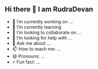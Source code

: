 ## Hi there 👋 I am RudraDevan

- 🔭 I’m currently working on ...
- 🌱 I’m currently learning  
- 👯 I’m looking to collaborate on ...
- 🤔 I’m looking for help with ...
- 💬 Ask me about ...
- 📫 How to reach me: ...
- 😄 Pronouns: ...
- ⚡ Fun fact: ...
